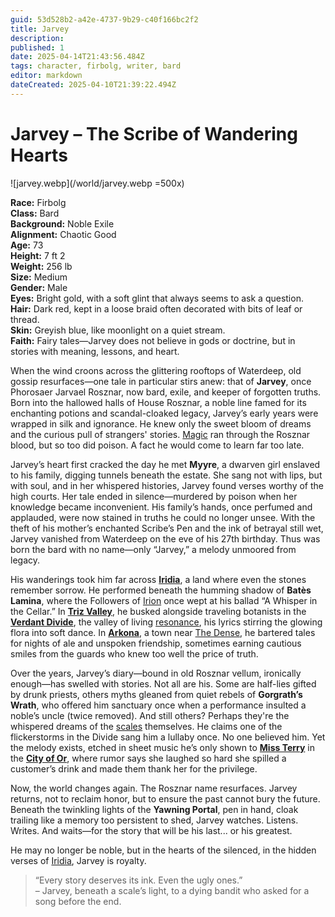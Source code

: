 ```yaml
---
guid: 53d528b2-a42e-4737-9b29-c40f166bc2f2
title: Jarvey
description: 
published: 1
date: 2025-04-14T21:43:56.484Z
tags: character, firbolg, writer, bard
editor: markdown
dateCreated: 2025-04-10T21:39:22.494Z
---
```


# Jarvey – The Scribe of Wandering Hearts

![jarvey.webp](/world/jarvey.webp =500x)

**Race:** Firbolg  
**Class:** Bard  
**Background:** Noble Exile  
**Alignment:** Chaotic Good  
**Age:** 73  
**Height:** 7 ft 2  
**Weight:** 256 lb  
**Size:** Medium  
**Gender:** Male  
**Eyes:** Bright gold, with a soft glint that always seems to ask a question.  
**Hair:** Dark red, kept in a loose braid often decorated with bits of leaf or thread.  
**Skin:** Greyish blue, like moonlight on a quiet stream.  
**Faith:** Fairy tales—Jarvey does not believe in gods or doctrine, but in stories with meaning, lessons, and heart.

When the wind croons across the glittering rooftops of Waterdeep, old gossip resurfaces—one tale in particular stirs anew: that of **Jarvey**, once Phorosaer Jarvael Rosznar, now bard, exile, and keeper of forgotten truths. Born into the hallowed halls of House Rosznar, a noble line famed for its enchanting potions and scandal-cloaked legacy, Jarvey’s early years were wrapped in silk and ignorance. He knew only the sweet bloom of dreams and the curious pull of strangers' stories. [Magic](/structure/mechanic/magic.md) ran through the Rosznar blood, but so too did poison. A fact he would come to learn far too late.

Jarvey’s heart first cracked the day he met **Myyre**, a dwarven girl enslaved to his family, digging tunnels beneath the estate. She sang not with lips, but with soul, and in her whispered histories, Jarvey found verses worthy of the high courts. Her tale ended in silence—murdered by poison when her knowledge became inconvenient. His family’s hands, once perfumed and applauded, were now stained in truths he could no longer unsee. With the theft of his mother’s enchanted Scribe’s Pen and the ink of betrayal still wet, Jarvey vanished from Waterdeep on the eve of his 27th birthday. Thus was born the bard with no name—only “Jarvey,” a melody unmoored from legacy.

His wanderings took him far across **[Iridia](/geography/world/iridia.md)**, a land where even the stones remember sorrow. He performed beneath the humming shadow of **Batès Lamina**, where the Followers of [Irion](/being/deity/irion.md) once wept at his ballad “A Whisper in the Cellar.” In **[Triz Valley](/geography/settlement/city/triz-valley.md)**, he busked alongside traveling botanists in the **[Verdant Divide](/geography/region/verdant-divide.md)**, the valley of living [resonance](/structure/mechanic/resonance.md), his lyrics stirring the glowing flora into soft dance. In **[Arkona](/geography/settlement/city/arkona.md)**, a town near [The Dense](/geography/realm/the-dense.md), he bartered tales for nights of ale and unspoken friendship, sometimes earning cautious smiles from the guards who knew too well the price of truth.

Over the years, Jarvey’s diary—bound in old Rosznar vellum, ironically enough—has swelled with stories. Not all are his. Some are half-lies gifted by drunk priests, others myths gleaned from quiet rebels of **Gorgrath’s Wrath**, who offered him sanctuary once when a performance insulted a noble’s uncle (twice removed). And still others? Perhaps they're the whispered dreams of the [scales](/geography/landmark/scale.md) themselves. He claims one of the flickerstorms in the Divide sang him a lullaby once. No one believed him. Yet the melody exists, etched in sheet music he’s only shown to **[Miss Terry](/being/character/miss-terry.md)** in the **[City of Or](/geography/settlement/city/city-of-or.md)**, where rumor says she laughed so hard she spilled a customer’s drink and made them thank her for the privilege.

Now, the world changes again. The Rosznar name resurfaces. Jarvey returns, not to reclaim honor, but to ensure the past cannot bury the future. Beneath the twinkling lights of the **Yawning Portal**, pen in hand, cloak trailing like a memory too persistent to shed, Jarvey watches. Listens. Writes. And waits—for the story that will be his last... or his greatest.

He may no longer be noble, but in the hearts of the silenced, in the hidden verses of [Iridia](/geography/world/iridia.md), Jarvey is royalty.

> “Every story deserves its ink. Even the ugly ones.”  
> – Jarvey, beneath a scale’s light, to a dying bandit who asked for a song before the end.
